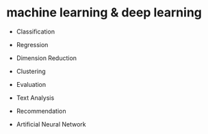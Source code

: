 # machine learning & deep learning



- Classification
- Regression
- Dimension Reduction
- Clustering
- Evaluation
- Text Analysis
- Recommendation

- Artificial Neural Network